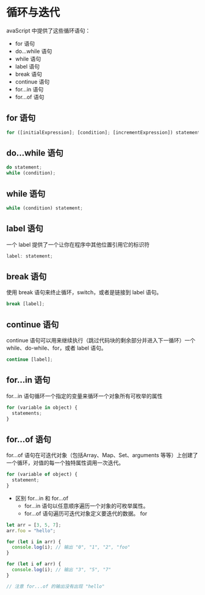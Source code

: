 # 循环与迭代

avaScript 中提供了这些循环语句：

- for 语句
- do...while 语句
- while 语句
- label 语句
- break 语句
- continue 语句
- for...in 语句
- for...of 语句

## for 语句

```js
for ([initialExpression]; [condition]; [incrementExpression]) statement;
```

## do...while 语句

```js
do statement;
while (condition);
```

## while 语句

```js
while (condition) statement;
```

## label 语句

一个 label 提供了一个让你在程序中其他位置引用它的标识符

```js
label: statement;
```

## break 语句

使用 break 语句来终止循环，switch，或者是链接到 label 语句。

```js
break [label];
```

## continue 语句

continue 语句可以用来继续执行（跳过代码块的剩余部分并进入下一循环）一个 while、do-while、for，或者 label 语句。

```js
continue [label];
```

## for...in 语句

for...in 语句循环一个指定的变量来循环一个对象所有可枚举的属性

```js
for (variable in object) {
  statements;
}
```

## for...of 语句

for...of 语句在可迭代对象（包括Array、Map、Set、arguments 等等）上创建了一个循环，对值的每一个独特属性调用一次迭代。

```js
for (variable of object) {
  statement;
}
```

- 区别 for...in 和 for...of
  - for...in 语句以任意顺序遍历一个对象的可枚举属性。
  - for...of 语句遍历可迭代对象定义要迭代的数据。 for

```js
let arr = [3, 5, 7];
arr.foo = "hello";

for (let i in arr) {
  console.log(i); // 输出 "0", "1", "2", "foo"
}

for (let i of arr) {
  console.log(i); // 输出 "3", "5", "7"
}

// 注意 for...of 的输出没有出现 "hello"
```
